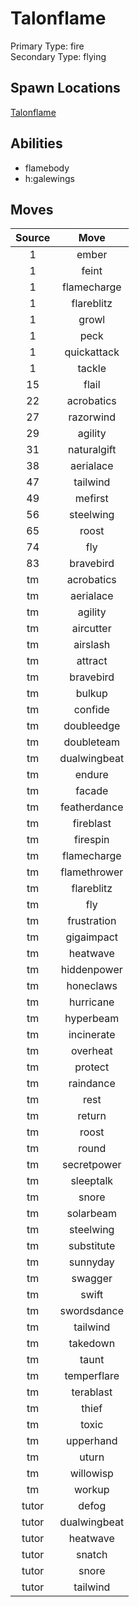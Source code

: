 # Talonflame  
Primary Type: fire  
Secondary Type: flying  
  
## Spawn Locations  
[Talonflame](/data/spawn_presets/talonflame.md)  
  
## Abilities  
  * flamebody
  * h:galewings
  
  
## Moves  
  
| Source | Move |  
|:---:|:---:|  
| 1 | ember |  
| 1 | feint |  
| 1 | flamecharge |  
| 1 | flareblitz |  
| 1 | growl |  
| 1 | peck |  
| 1 | quickattack |  
| 1 | tackle |  
| 15 | flail |  
| 22 | acrobatics |  
| 27 | razorwind |  
| 29 | agility |  
| 31 | naturalgift |  
| 38 | aerialace |  
| 47 | tailwind |  
| 49 | mefirst |  
| 56 | steelwing |  
| 65 | roost |  
| 74 | fly |  
| 83 | bravebird |  
| tm | acrobatics |  
| tm | aerialace |  
| tm | agility |  
| tm | aircutter |  
| tm | airslash |  
| tm | attract |  
| tm | bravebird |  
| tm | bulkup |  
| tm | confide |  
| tm | doubleedge |  
| tm | doubleteam |  
| tm | dualwingbeat |  
| tm | endure |  
| tm | facade |  
| tm | featherdance |  
| tm | fireblast |  
| tm | firespin |  
| tm | flamecharge |  
| tm | flamethrower |  
| tm | flareblitz |  
| tm | fly |  
| tm | frustration |  
| tm | gigaimpact |  
| tm | heatwave |  
| tm | hiddenpower |  
| tm | honeclaws |  
| tm | hurricane |  
| tm | hyperbeam |  
| tm | incinerate |  
| tm | overheat |  
| tm | protect |  
| tm | raindance |  
| tm | rest |  
| tm | return |  
| tm | roost |  
| tm | round |  
| tm | secretpower |  
| tm | sleeptalk |  
| tm | snore |  
| tm | solarbeam |  
| tm | steelwing |  
| tm | substitute |  
| tm | sunnyday |  
| tm | swagger |  
| tm | swift |  
| tm | swordsdance |  
| tm | tailwind |  
| tm | takedown |  
| tm | taunt |  
| tm | temperflare |  
| tm | terablast |  
| tm | thief |  
| tm | toxic |  
| tm | upperhand |  
| tm | uturn |  
| tm | willowisp |  
| tm | workup |  
| tutor | defog |  
| tutor | dualwingbeat |  
| tutor | heatwave |  
| tutor | snatch |  
| tutor | snore |  
| tutor | tailwind |  
  

